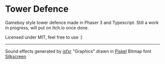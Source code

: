 # Tower Defence

Gameboy style tower defence made in Phaser 3 and Typescript. Still a work in progress, will put on Itch.io once done.

Licensed under MIT, feel free to use :)

---

Sound effects generated by [jsfxr](http://github.grumdrig.com/jsfxr/)
"Graphics" drawn in [Piskel](https://www.piskelapp.com/)
Bitmap font [Silkscreen](https://kottke.org/plus/type/silkscreen/)

